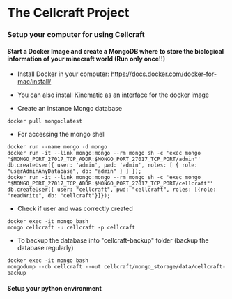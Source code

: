 # The Cellcraft Project


### Setup your computer for using Cellcraft
#### Start a Docker Image and create a MongoDB where to store the biological information of your minecraft world (Run only once!!)

* Install Docker in your computer: https://docs.docker.com/docker-for-mac/install/
* You can also install Kinematic as an interface for the docker image

* Create an instance Mongo database
```
docker pull mongo:latest
```

* For accessing the mongo shell
```
docker run --name mongo -d mongo
docker run -it --link mongo:mongo --rm mongo sh -c 'exec mongo "$MONGO_PORT_27017_TCP_ADDR:$MONGO_PORT_27017_TCP_PORT/admin"'
db.createUser({ user: 'admin', pwd: 'admin', roles: [ { role: "userAdminAnyDatabase", db: "admin" } ] });
docker run -it --link mongo:mongo --rm mongo sh -c 'exec mongo "$MONGO_PORT_27017_TCP_ADDR:$MONGO_PORT_27017_TCP_PORT/cellcraft"'
db.createUser({ user: "cellcraft", pwd: "cellcraft", roles: [{role: "readWrite", db: "cellcraft"}]});
```

* Check if user and was correctly created
```
docker exec -it mongo bash
mongo cellcraft -u cellcraft -p cellcraft
```

* To backup the database into "cellcraft-backup" folder (backup the database regularly)
```
docker exec -it mongo bash
mongodump --db cellcraft --out cellcraft/mongo_storage/data/cellcraft-backup
```


#### Setup your python environment

* Install pyenv and run setup the cellcraft pyenv
```
echo 'eval "$(pyenv init -)"' >> ~/.bash_profile
source ~/.bash_profile
pyenv install 3.5.2
pyenv global 3.5.2
source ~/.bash_profile

pyenv virtualenv cellcraft
pyenv activate cellcraft
```

##### Install python packages from requirements
```
pip install -r requirements.txt
```

### Setup the Mincraft server and connect it to cellcraft
#### Installation of Minecraft Client
- Download Minecraft server
- Run client once with correct version (1.12)
- Download forge installer (version 1.12) from http://files.minecraftforge.net/ (Notice that you need to have the Java Developer Kit installed)
- Run forge installer and install client into minecraft folder (no change needed)

#### Installation of Minecraft Server with RaspberryJamMod
- Download forge installer (version 1.12) from http://files.minecraftforge.net/ (same then above)
- Run forge installer and install server into the root directory of the repo
- Download from https://github.com/arpruss/raspberryjammod/releases the mods.zip
- Unzip the mods.zip and copy the mods folder content into the mods folder in the root directory of the repo
- Run the forge-1.12-14.21.0.2359-universal.jar once
- Edit the eula.txt and change false to true
- Start the server running forge-1.12-14.21.0.2359-universal.jar again

#### Starting the server with cellcraft
- Start the server in the root folder of the repo with your python environment correctly setup and start the server
```
java -jar forge-1.12-14.21.0.2359-universal.jar
```

### Now you are ready to start! Join the server
- start the client
- choose Multiplayer
- choose Direct Connect
- add 0.0.0.0 as server adress and join server
- type: /py cellcraft pdb 3J9U 2 4 -15 load

### Usage
  py cellcraft [pdb/cellpack] [PDBcode] <threshold> <blocksize> <horizontal_shift> [load/nolo]
- `py cellcraft` : mandatory
- `[pdb/cellpack]` : load pdb or cellpack structure (the later is not covered here)
- `[PDBcode]` : specify the PDB code (for pdb)
- `<threshold>` : minimum number of atoms found in grid cube to be filled
- `<blocksize>` : spacing of the grid in Angstroem
- `<horizontal_shift>` : horizontal shift of the structure in respect of the player position
- `[load/nolo]` :  load structure from database / take local copy
  (the latter is only possible if the same PDBid was processed before with the same threshold and blocksize)


#### Contact
info@thecellcraftproject.org
